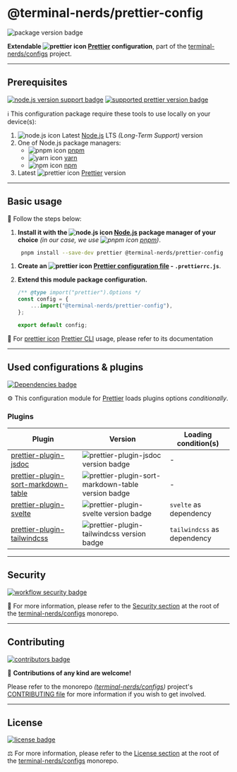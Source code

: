 # @terminal-nerds/prettier-config

![package version badge]

**Extendable ![prettier icon] [Prettier] configuration**, part of the
[terminal-nerds/configs] project.

[terminal-nerds/configs]: https://github.com/terminal-nerds/configs
[package version badge]: https://img.shields.io/npm/v/@terminal-nerds/prettier-config/latest?style=for-the-badge&logo=npm
[prettier]: https://prettier.io
[prettier icon]: https://api.iconify.design/logos/prettier.svg
[terminal-nerds/configs]: https://github.com/terminal-nerds/configs

---

## Prerequisites

[![node.js version support badge]][node.js]
[![supported prettier version badge]][prettier]

[node.js version support badge]: https://img.shields.io/node/v-lts/@terminal-nerds/markdownlint-config?style=for-the-badge&logo=nodedotjs
[supported prettier version badge]: https://img.shields.io/github/package-json/dependency-version/terminal-nerds/configs/peer/prettier?filename=packages%2Fprettier%2Fpackage.json&logo=prettier&style=for-the-badge

ℹ️ This configuration package require these tools to use locally on your
device(s):

1. ![node.js icon] Latest [Node.js] LTS _(Long-Term Support)_ version
1. One of Node.js package managers:
    - ![pnpm icon] [pnpm]
    - ![yarn icon] [yarn]
    - ![npm icon] [npm]
1. Latest ![prettier icon] [Prettier] version

[node.js]: https://nodejs.org/en/
[node.js icon]: https://api.iconify.design/logos/nodejs-icon.svg
[pnpm]: https://pnpm.io/
[pnpm icon]: https://api.iconify.design/vscode-icons/file-type-light-pnpm.svg
[npm]: https://npmjs.com/
[npm icon]: https://api.iconify.design/logos/npm-icon.svg
[yarn]: https://yarnpkg.com/
[yarn icon]: https://api.iconify.design/logos/yarn.svg

---

## Basic usage

👣 Follow the steps below:

1. **Install it with the ![node.js icon] [Node.js] package manager of your
   choice** _(in our case, we use ![pnpm icon] [pnpm])_.

    ```sh
     pnpm install --save-dev prettier @terminal-nerds/prettier-config
    ```

[node.js]: https://nodejs.org/en/
[`pnpm`]: https://pnpm.io/

1. **Create an ![prettier icon] [Prettier configuration file] - `.prettierrc.js`**.

1. **Extend this module package configuration.**

    ```js
    /** @type import("prettier").Options */
    const config = {
    	...import("@terminal-nerds/prettier-config"),
    };

    export default config;
    ```

📖 For [prettier icon] [Prettier CLI] usage, please refer to its documentation

[prettier configuration file]: https://prettier.io/docs/en/configuration.html
[prettier cli]: https://prettier.io/docs/en/cli.html

---

## Used configurations & plugins

[![Dependencies badge]][dependencies url]

⚙️ This configuration module for [Prettier] loads plugins options _conditionally_.

[dependencies badge]: https://img.shields.io/librariesio/release/npm/@terminal-nerds/prettier-config?style=for-the-badge
[dependencies url]: https://libraries.io/npm/@terminal-nerds%2Fprettier-config

### Plugins

<!-- prettier-sort-markdown-table -->

| Plugin                                | Version                                              | Loading condition(s)        |
| ------------------------------------- | ---------------------------------------------------- | --------------------------- |
| [prettier-plugin-jsdoc]               | ![prettier-plugin-jsdoc version badge]               | -                           |
| [prettier-plugin-sort-markdown-table] | ![prettier-plugin-sort-markdown-table version badge] | -                           |
| [prettier-plugin-svelte]              | ![prettier-plugin-svelte version badge]              | `svelte` as dependency      |
| [prettier-plugin-tailwindcss]         | ![prettier-plugin-tailwindcss version badge]         | `tailwindcss` as dependency |

[prettier-plugin-jsdoc]: https://github.com/hosseinmd/prettier-plugin-jsdoc
[prettier-plugin-jsdoc version badge]: https://img.shields.io/npm/v/prettier-plugin-svelte?logo=npm&style=flat-square
[prettier-plugin-sort-markdown-table]: https://github.com/SevenOutman/prettier-plugin-sort-markdown-table
[prettier-plugin-sort-markdown-table version badge]: https://img.shields.io/npm/v/prettier-plugin-sort-markdown-table?logo=npm&style=flat-square
[prettier-plugin-svelte]: https://github.com/sveltejs/prettier-plugin-svelte
[prettier-plugin-svelte version badge]: https://img.shields.io/npm/v/prettier-plugin-svelte?logo=npm&style=flat-square
[prettier-plugin-tailwindcss]: https://github.com/tailwindlabs/prettier-plugin-tailwindcss
[prettier-plugin-tailwindcss version badge]: https://img.shields.io/npm/v/prettier-plugin-tailwindcss?logo=npm&style=flat-square

---

## Security

[![workflow security badge]][security policy]

🔐 For more information, please refer to the [Security section] at the root of the
[terminal-nerds/configs] monorepo.

[workflow security badge]: https://img.shields.io/github/actions/workflow/status/terminal-nerds/configs/maintenance.yml?label=Security&logo=github&style=for-the-badge&branch=main
[security section]: https://github.com/terminal-nerds/configs#security
[security policy]: https://github.com/terminal-nerds/configs/security/policy

---

## Contributing

[![contributors badge]][contributors url]

🤝 **Contributions of any kind are welcome!**

Please refer to the monorepo _([terminal-nerds/configs])_ project's
[CONTRIBUTING file] for more information if you wish to get involved.

[contributing file]: https://github.com/terminal-nerds/configs/blob/main/.github/CONTRIBUTING.md
[contributors badge]: https://img.shields.io/github/contributors/terminal-nerds/configs?style=for-the-badge
[contributors url]: https://github.com/terminal-nerds/configs#contributors

---

## License

[![license badge]][license]

⚖️ For more information, please refer to the [License section] at the root of
the [terminal-nerds/configs] monorepo.

[license badge]: https://img.shields.io/github/license/terminal-nerds/configs?style=for-the-badge
[license]: https://github.com/terminal-nerds/configs/blob/main/LICENSE.md
[license section]: https://github.com/terminal-nerds/configs#License
